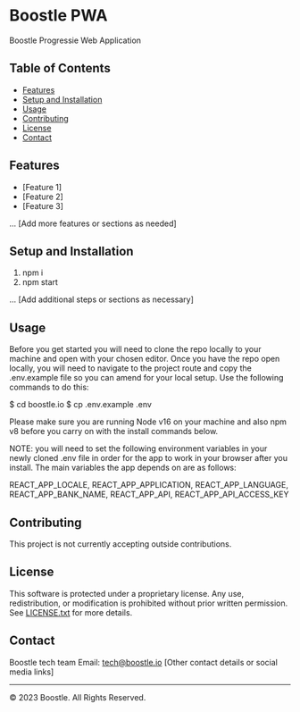 # Boostle PWA

Boostle Progressie Web Application

## Table of Contents
- [Features](#features)
- [Setup and Installation](#setup-and-installation)
- [Usage](#usage)
- [Contributing](#contributing)
- [License](#license)
- [Contact](#contact)

## Features

- [Feature 1]
- [Feature 2]
- [Feature 3]
  
... [Add more features or sections as needed]

## Setup and Installation

1. npm i 
2. npm start


... [Add additional steps or sections as necessary]

## Usage

Before you get started you will need to clone the repo locally to your machine and open with your chosen editor. Once you have the repo open locally, you will need to navigate to the project route and copy the .env.example file so you can amend for your local setup. Use the following commands to do this:

$ cd boostle.io
$ cp .env.example .env

Please make sure you are running Node v16 on your machine and also npm v8 before you carry on with the install commands below.

NOTE: you will need to set the following environment variables in your newly cloned .env file in order for the app to work in your browser after you install. The main variables the app depends on are as follows:

REACT_APP_LOCALE, REACT_APP_APPLICATION, REACT_APP_LANGUAGE, REACT_APP_BANK_NAME, REACT_APP_API, REACT_APP_API_ACCESS_KEY

## Contributing

This project is not currently accepting outside contributions.

## License

This software is protected under a proprietary license. Any use, redistribution, or modification is prohibited without prior written permission. See [LICENSE.txt](LICENSE.txt) for more details.

## Contact

Boostle tech team
Email: tech@boostle.io 
[Other contact details or social media links]

---

© 2023 Boostle. All Rights Reserved.



<!-- prettier-ignore -->



